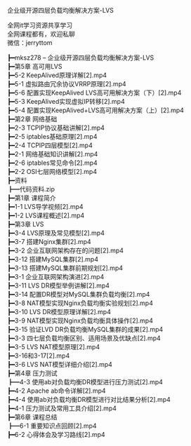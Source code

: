 企业级开源四层负载均衡解决方案-LVS

全网it学习资源共享学习<br>全网课程都有，欢迎私聊<br>微信：jerryttom<br>

┣━mksz278 – 企业级开源四层负载均衡解决方案-LVS<br> ┣━第5章 高可用LVS<br> ┣━5-2 KeepAlived原理详解[2].mp4<br> ┣━5-1 虚拟路由冗余协议VRRP原理[2].mp4<br> ┣━5-6 配置实现KeepAlived LVS高可用解决方案（下）[2].mp4<br> ┣━5-3 KeepAlived实现虚拟IP转移[2].mp4<br> ┣━5-4 配置实现KeepAlived+LVS高可用解决方案（上）[2].mp4<br> ┣━第2章 网络基础<br> ┣━2-3 TCPIP协议基础讲解[2].mp4<br> ┣━2-5 iptables基础原理[2].mp4<br> ┣━2-4 TCPIP四层模型[2].mp4<br> ┣━2-1 网络基础知识讲解[2].mp4<br> ┣━2-6 iptables常见命令[2].mp4<br> ┣━2-2 OSI七层网络模型[2].mp4<br> ┣━资料<br> ┣━代码资料.zip<br> ┣━第1章 课程简介<br> ┣━1-1 LVS导学视频[2].mp4<br> ┣━1-2 LVS课程概述[2].mp4<br> ┣━第3章 LVS<br> ┣━3-4 LVS原理及常见模型[2].mp4<br> ┣━3-7 搭建Nginx集群[2].mp4<br> ┣━3-2 企业互联网架构存在的问题[2].mp4<br> ┣━3-12 搭建MySQL集群[2].mp4<br> ┣━3-13 搭建MySQL集群前期规划[2].mp4<br> ┣━3-1 企业互联网架构演进[2].mp4<br> ┣━3-11 LVS DR模型举例讲解[2].mp4<br> ┣━3-14 配置DR模型对MySQL集群负载均衡[2].mp4<br> ┣━3-8 NAT模型实现Nginx负载均衡实验规划[2].mp4<br> ┣━3-10 LVS DR模型原理详解[2].mp4<br> ┣━3-9 NAT模型实现Nginx负载均衡具体操作[2].mp4<br> ┣━3-15 验证LVD DR负载均衡MySQL集群的成果[2].mp4<br> ┣━3-3 四七层负载均衡区别、适用场景及优缺点[2].mp4<br> ┣━3-5 LVS NAT模型原理[2].mp4<br> ┣━3-16和3-17[2].mp4<br> ┣━3-6 LVS NAT模型详细介绍[2].mp4<br> ┣━第4章 压力测试<br> ┣━4-3 使用ab对负载均衡DR模型进行压力测试[2].mp4<br> ┣━4-2 Apache ab命令详解[2].mp4<br> ┣━4-4 使用ab对负载均衡DR模型进行对比结果分析[2].mp4<br> ┣━4-1 压力测试及常用工具介绍[2].mp4<br> ┣━第6章 课程总结<br> ┣━6-1 重要知识点回顾[2].mp4<br> ┣━6-2 心得体会及学习路线[2].mp4